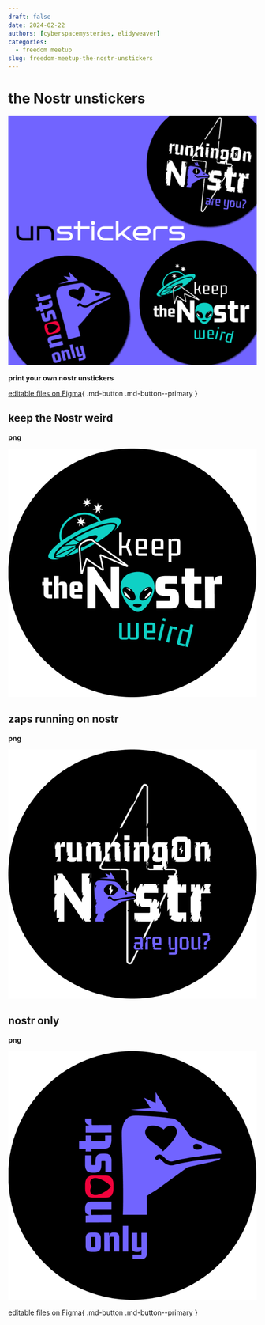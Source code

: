 ```yaml
---
draft: false 
date: 2024-02-22 
authors: [cyberspacemysteries, elidyweaver]
categories:
  - freedom meetup
slug: freedom-meetup-the-nostr-unstickers
---
```


# the Nostr unstickers

![the nostr unstickers](../../../assets/images/freedom-meetup/nostr/unstickers.png)

**print your own nostr unstickers**

[editable files on Figma](https://www.figma.com/community/file/1335001378663601894/the-nostr-meetup-kit){ .md-button .md-button--primary }

<!-- excerpt ends before this -->

## keep the Nostr weird

**png**

![keep the nostr weird unsticker png](../../../assets/images/freedom-meetup/nostr/un-sticker-keep-the-nostr-weird-2inx2in.png)


## zaps running on nostr

**png**

![zaps running on nostr untshirt png](../../../assets/images/freedom-meetup/nostr/un-sticker-zaps-running-on-nostr-2inx2in.png)


## nostr only

**png**

![nostr only untshirt png](../../../assets/images/freedom-meetup/nostr/un-sticker-nostr-only-2inx2in.png)





[editable files on Figma](https://www.figma.com/community/file/1335001378663601894/the-nostr-meetup-kit){ .md-button .md-button--primary }


